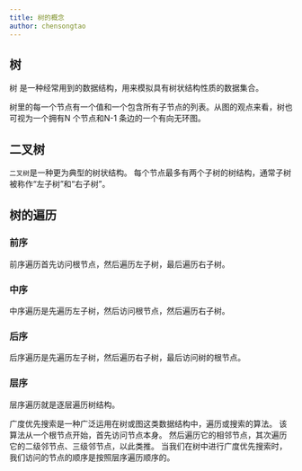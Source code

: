 ```yaml
---
title: 树的概念
author: chensongtao
---
```


## 树
树 是一种经常用到的数据结构，用来模拟具有树状结构性质的数据集合。

树里的每一个节点有一个值和一个包含所有子节点的列表。从图的观点来看，树也可视为一个拥有N 个节点和N-1 条边的一个有向无环图。

## 二叉树
`二叉树`是一种更为典型的树状结构。
每个节点最多有两个子树的树结构，通常子树被称作“左子树”和“右子树”。

## 树的遍历
### 前序
前序遍历首先访问根节点，然后遍历左子树，最后遍历右子树。
### 中序
中序遍历是先遍历左子树，然后访问根节点，然后遍历右子树。
### 后序
后序遍历是先遍历左子树，然后遍历右子树，最后访问树的根节点。
### 层序
层序遍历就是逐层遍历树结构。

广度优先搜索是一种广泛运用在树或图这类数据结构中，遍历或搜索的算法。 该算法从一个根节点开始，首先访问节点本身。 然后遍历它的相邻节点，其次遍历它的二级邻节点、三级邻节点，以此类推。
当我们在树中进行广度优先搜索时，我们访问的节点的顺序是按照层序遍历顺序的。
